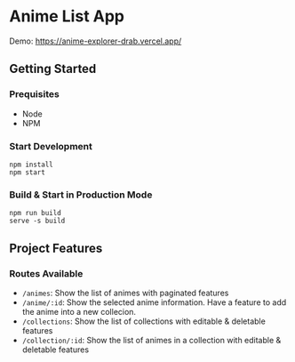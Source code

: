 # Anime List App

Demo: https://anime-explorer-drab.vercel.app/

## Getting Started

### Prequisites
- Node
- NPM

### Start Development

```
npm install
npm start
```

### Build & Start in Production Mode

```
npm run build
serve -s build
```

## Project Features

### Routes Available

- `/animes`: Show the list of animes with paginated features
- `/anime/:id`: Show the selected anime information. Have a feature to add the anime into a new collecion.
- `/collections`: Show the list of collections with editable & deletable features
- `/collection/:id`: Show the list of animes in a collection with editable & deletable features
